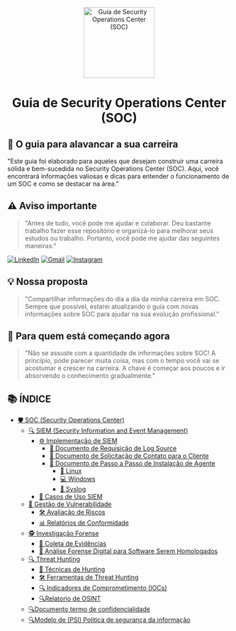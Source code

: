 <p align="center">
  <a href="https://www.scnsoft.com/blog-pictures/infrastructure/noc.png">
    <img src="./images/guia.png" alt="Guia de Security Operations Center (SOC)" width="160" height="160">
  </a>
  <h1 align="center">Guia de Security Operations Center (SOC)</h1>
</p>

## :dart: O guia para alavancar a sua carreira

"Este guia foi elaborado para aqueles que desejam construir uma carreira sólida e bem-sucedida no Security Operations Center (SOC). Aqui, você encontrará informações valiosas e dicas para entender o funcionamento de um SOC e como se destacar na área."

## ⚠️ Aviso importante

> "Antes de tudo, você pode me ajudar e colaborar. Deu bastante trabalho fazer esse repositório e organizá-lo para melhorar seus estudos ou trabalho. Portanto, você pode me ajudar das seguintes maneiras:"

[![LinkedIn](https://img.shields.io/badge/-LinkedIn-%230077B5?style=for-the-badge&logo=linkedin&logoColor=white)](https://www.linkedin.com/in/gabriel-oliveira-215812184/)
[![Gmail](https://img.shields.io/badge/-Gmail-%23333?style=for-the-badge&logo=gmail&logoColor=white)](mailto:noc@controleti.net)
[![Instagram](https://img.shields.io/badge/-Instagram-%23E4405F?style=for-the-badge&logo=instagram&logoColor=white)](https://www.instagram.com/analistagabriel.exe/)

## 💡 Nossa proposta

> "Compartilhar informações do dia a dia da minha carreira em SOC. Sempre que possível, estarei atualizando o guia com novas informações sobre SOC para ajudar na sua evolução profissional."

## :beginner: Para quem está começando agora

> "Não se assuste com a quantidade de informações sobre SOC! A princípio, pode parecer muita coisa, mas com o tempo você vai se acostumar e crescer na carreira. A chave é começar aos poucos e ir absorvendo o conhecimento gradualmente."

## 📚 ÍNDICE

- [🛡️ SOC (Security Operations Center)](https://github.com/4N4L1St4/4N4L1St4/blob/main/Security%20Operation%20Center/CONTEUDO/Guia%20de%20Security%20Operations%20Center%20(SOC).md)
  - [🔍 SIEM (Security Information and Event Management)](https://github.com/4N4L1St4/4N4L1St4/blob/main/Security%20Operation%20Center/CONTEUDO/Guia%20de%20SIEM%20(Security%20Information%20and%20Event%20Management).md)
    - [⚙️ Implementação de SIEM]((https://github.com/4N4L1St4/4N4L1St4/blob/main/Security%20Operation%20Center/CONTEUDO/Guia%20de%20Implementa%C3%A7%C3%A3o%20de%20SIEM.md))
      - [📄 Documento de Requisição de Log Source](https://github.com/4N4L1St4/4N4L1St4/blob/main/Security%20Operation%20Center/CONTEUDO/Guia%20de%20Documento%20de%20Requisi%C3%A7%C3%A3o%20de%20Log%20Source.md)
      - [📧 Documento de Solicitação de Contato para o Cliente]((https://github.com/4N4L1St4/4N4L1St4/blob/main/Security%20Operation%20Center/CONTEUDO/Guia%20de%20Documento%20de%20Solicita%C3%A7%C3%A3o%20de%20Contato%20para%20o%20Cliente.md))
      - [🔧 Documento de Passo a Passo de Instalação de Agente](https://github.com/4N4L1St4/4N4L1St4/blob/main/Security%20Operation%20Center/CONTEUDO/Guia%20de%20Passo%20a%20Passo%20de%20Instala%C3%A7%C3%A3o%20de%20Agente.md)
        - [🐧 Linux](https://github.com/4N4L1St4/4N4L1St4/blob/main/Security%20Operation%20Center/CONTEUDO/Guia%20de%20Passo%20a%20Passo%20de%20Instala%C3%A7%C3%A3o%20de%20Agente.md)
        - [💻 Windows](https://github.com/4N4L1St4/4N4L1St4/blob/main/Security%20Operation%20Center/CONTEUDO/Guia%20de%20Passo%20a%20Passo%20de%20Instala%C3%A7%C3%A3o%20de%20Agente.md)
        - [📜 Syslog](https://github.com/4N4L1St4/4N4L1St4/blob/main/Security%20Operation%20Center/CONTEUDO/Guia%20de%20Passo%20a%20Passo%20de%20Instala%C3%A7%C3%A3o%20de%20Agente.md)
    - [🔎 Casos de Uso SIEM](https://github.com/4N4L1St4/4N4L1St4/blob/main/Security%20Operation%20Center/CONTEUDO/Guia%20de%20Casos%20de%20Uso%20SIEM.md)
  - [🔐 Gestão de Vulnerabilidade](https://github.com/4N4L1St4/4N4L1St4/blob/main/Security%20Operation%20Center/CONTEUDO/Guia%20Gest%C3%A3o%20de%20Vulnerabilidade.md)
    - [🛠️ Avaliação de Riscos](https://github.com/4N4L1St4/4N4L1St4/blob/main/Security%20Operation%20Center/CONTEUDO/Guia%20de%20Avalia%C3%A7%C3%A3o%20de%20Riscos.md)
    - [📊 Relatórios de Conformidade](https://github.com/4N4L1St4/4N4L1St4/blob/main/Security%20Operation%20Center/CONTEUDO/Guia%20de%20Relat%C3%B3rios%20de%20Conformidade.md)
  - [🕵️ Investigação Forense](https://github.com/4N4L1St4/4N4L1St4/blob/main/Security%20Operation%20Center/CONTEUDO/Guia%20de%20Investiga%C3%A7%C3%A3o%20Forense.md)
    - [🔬 Coleta de Evidências](https://github.com/4N4L1St4/4N4L1St4/blob/main/Security%20Operation%20Center/CONTEUDO/Guia%20de%20Coleta%20de%20Evid%C3%AAncias.md)
    - [🧪 Análise Forense Digital para Software Serem Homologados](#análise-forense-digital-para-software-serem-homologados)
  - [🔍 Threat Hunting](https://github.com/4N4L1St4/4N4L1St4/blob/main/Security%20Operation%20Center/CONTEUDO/Guia%20de%20Threat%20Hunting.md)
    - [🎯 Técnicas de Hunting](https://github.com/4N4L1St4/4N4L1St4/blob/main/Security%20Operation%20Center/CONTEUDO/Guia%20de%20T%C3%A9cnicas%20de%20Hunting.md)
    - [🛠️ Ferramentas de Threat Hunting](https://github.com/4N4L1St4/4N4L1St4/blob/main/Security%20Operation%20Center/CONTEUDO/Guia%20de%20Ferramentas%20de%20Threat%20Hunting.md)
    - [🔍 Indicadores de Comprometimento (IOCs)](https://github.com/4N4L1St4/4N4L1St4/blob/main/Security%20Operation%20Center/CONTEUDO/Guia%20de%20Indicadores%20de%20Comprometimento%20(IOCs).md)
    - [🔍Relatorio de OSINT](https://github.com/4N4L1St4/4N4L1St4/blob/main/Security%20Operation%20Center/CONTEUDO/Guia%20de%20Relat%C3%B3rio%20de%20OSINT.md)
  - [🔍Documento termo de confidencialidade](https://github.com/4N4L1St4/4N4L1St4/blob/main/Security%20Operation%20Center/CONTEUDO/Guia%20de%20Termo%20de%20Confidencialidade.md)
  - [🔍Modelo de (PSI) Politica de segurança da informação](https://github.com/4N4L1St4/4N4L1St4/blob/main/Security%20Operation%20Center/CONTEUDO/Guia%20de%20Pol%C3%ADtica%20de%20Seguran%C3%A7a%20da%20Informa%C3%A7%C3%A3o%20(PSI).md)
